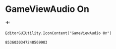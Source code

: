 # GameViewAudio On
![](/img/GameViewAudio%20On.png)

``` CSharp
EditorGUIUtility.IconContent("GameViewAudio On")
```
```
8536030347248569903
```
